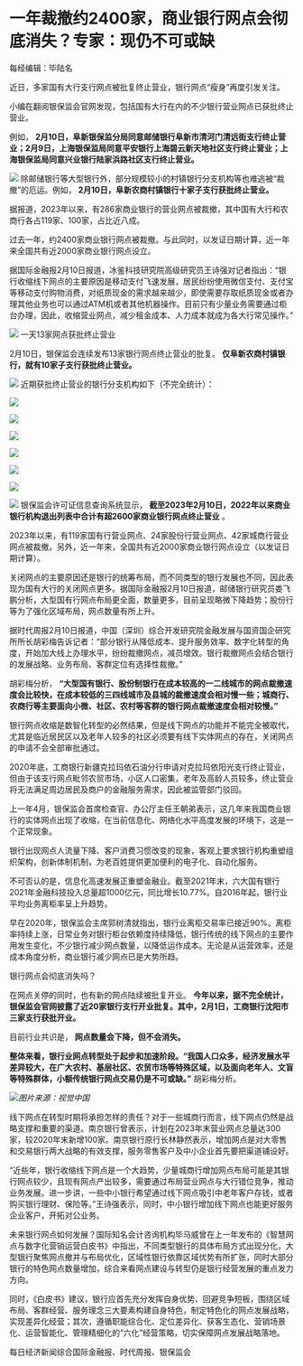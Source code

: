# 一年裁撤约2400家，商业银行网点会彻底消失？专家：现仍不可或缺

每经编辑：毕陆名

近日，多家国有大行支行网点被批复终止营业，银行网点“瘦身”再度引发关注。

小编在翻阅银保监会官网发现，包括国有大行在内的不少银行营业网点已获批终止营业。

例如，
**2月10日，阜新银保监分局同意邮储银行阜新市清河门清远街支行终止营业；2月9日，上海银保监局同意平安银行上海碧云新天地社区支行终止营业；上海银保监局同意兴业银行陆家浜路社区支行终止营业。**

![](https://inews.gtimg.com/newsapp_bt/0/15659512723/1000)
除邮储银行等大型银行外，部分规模较小的村镇银行分支机构等也难逃被“裁撤”的厄运。例如， **2月10日，阜新农商村镇银行十家子支行获批终止营业。**

据报道，2023年以来，有286家商业银行的营业网点被裁撤，其中国有大行和农商行各占119家、100家，占比近八成。

过去一年，约2400家商业银行网点被裁撤。与此同时，以发证日期计算，近一年来全国共有近2000家商业银行网点设立。

据国际金融报2月10日报道，冰鉴科技研究院高级研究员王诗强对记者指出：“银行收缩线下网点的主要原因是移动支付飞速发展，居民纷纷使用微信支付、支付宝等移动支付购物消费，对纸质现金的需求越来越少，即使需要存取纸质现金或者办理其他业务也可以通过ATM机或者其他机器操作。目前只有少量业务需要通过柜台办理，因此，收缩营业网点，减少租金成本、人力成本就成为各大行常见操作。”

![](https://inews.gtimg.com/newsapp_bt/0/15659512725/1000)
一天13家网点获批终止营业

2月10日，银保监会连续发布13家银行网点终止营业的批复。 **仅阜新农商村镇银行，就有10家子支行获批终止营业。**

![](https://inews.gtimg.com/newsapp_bt/0/15659512735/1000)
近期获批终止营业的银行分支机构如下（不完全统计）：

![](https://inews.gtimg.com/newsapp_bt/0/15659512740/1000)

![](https://inews.gtimg.com/newsapp_bt/0/15659512745/1000)

![](https://inews.gtimg.com/newsapp_bt/0/15659512748/1000)

![](https://inews.gtimg.com/newsapp_bt/0/15659512750/1000)

![](https://inews.gtimg.com/newsapp_bt/0/15659512752/1000)

![](https://inews.gtimg.com/newsapp_bt/0/15659512755/1000)

![](https://inews.gtimg.com/newsapp_bt/0/15659512763/1000)
银保监会许可证信息查询系统显示， **截至2023年2月10日，2022年以来商业银行机构退出列表中合计有超2600家商业银行网点终止营业** 。

2023年以来，有119家国有行营业网点、24家股份行营业网点、42家城商行营业网点被裁撤。另外，近一年来，全国共有近2000家商业银行网点设立（以发证日期计算）。

关闭网点的主要原因还是银行的统筹布局，而不同类型的银行发展也不同，因此表现为国有大行的关闭网点更多。据国际金融报2月10日报道，邮储银行研究员娄飞鹏分析，大型国有行网点布局更全面，数量更多，目前呈现略微下降趋势；股份行等为了强化区域布局，网点数量有所上升。

据时代周报2月10日报道，中国（深圳）综合开发研究院金融发展与国资国企研究所所长胡彩梅告诉记者：“部分银行从降低成本、提升服务效率、数字化转型的角度，开始加大线上办理水平，纷纷裁撤网点，减员增效。银行裁撤网点会结合银行的发展战略、业务布局、客群定位有选择性裁撤。”

胡彩梅分析，
**“大型国有银行、股份制银行在成本较高的一二线城市的网点裁撤速度会比较快，在成本较低的三四线城市及县城的裁撤速度会相对慢一些；城商行、农商行等主要面向小微、社区、农村等客群的银行网点裁撤速度会相对较慢。”**

银行网点收缩是数智化转型的必然结果，但是线下网点的功能并不能完全被取代，尤其是临近居民区以及老年人较多的社区必须要有线下实体网点的存在，关闭网点的申请不会全部审批通过。

2020年底，工商银行新疆克拉玛依石油分行申请对克拉玛依阳光支行终止营业，但由于该支行网点毗邻农贸市场，小区人口密集，老年及高龄人员较多，终止营业将无法满足周边居民及商户的金融服务需求，因此被监管部门驳回。

上一年4月，银保监会首席检查官、办公厅主任王朝弟表示，这几年来我国商业银行的实体网点出现了收缩，在当前信息化、网络化水平高度发展的环境下，这是一个正常现象。

银行出现网点人流量下降、客户消费习惯改变的现象，客观上要求银行机构重塑组织架构，创新体制机制，为老百姓提供更加便利的电子化、自动化服务。

不可否认的是，信息化高速发展正重塑金融业。截至2021年末，六大国有银行2021年金融科技投入总量超1000亿元，同比增长10.77%。自2016年起，银行业平均业务离柜率呈上升趋势。

早在2020年，银保监会主席郭树清就指出，银行业离柜交易率已接近90%。离柜率持续上涨，日常业务对银行柜台依赖度持续降低，银行传统的线下网点的主要作用发生变化，不少银行减少网点数量，以降低运作成本。无论是从运营效率，还是成本角度分析，商业银行减少网点已是大势所趋。

银行网点会彻底消失吗？

在网点关停的同时，也有新的网点陆续被批复开业。
**今年以来，据不完全统计，银保监会官网披露了近20家银行支行开业批复。其中，2月1日，工商银行沈阳市三家支行获批开业。**

目前行业共识是， **网点数量会下降，但不会消失。**

**整体来看，银行业网点转型处于起步和加速阶段。“我国人口众多，经济发展水平差异较大，在广大农村、基层社区、农贸市场等特殊区域，以及面向老年人、文盲等特殊群体，小额传统银行网点交易仍是不可或缺。”**
胡彩梅分析。

![](https://inews.gtimg.com/newsapp_bt/0/15644775785/1000)_图片来源：视觉中国_

线下网点在转型时期将承担怎样的责任？对于一些城商行而言，线下网点仍然是战略支撑和重要的渠道。南京银行曾表示，计划在2023年末营业网点总量达300家，较2020年末新增100家。南京银行原行长林静然表示，增加网点是对大零售和交易银行两大战略的有效支撑，服务零售客户及中小企业首先要把渠道铺设好。

“近些年，银行收缩线下网点是一个大趋势，少量城商行增加网点布局可能是其银行网点较少，且现有网点产出较多，需要通过布局营业网点与大行错位竞争，推动业务发展。进一步讲，一些中小银行希望通过线下网点吸引中老年客户存钱，或者购买银行理财、保险等。”王诗强表示，同时，中小银行增加线下网点也能更好服务企业客户，开拓对公业务。

未来银行网点如何发展？国际知名会计咨询机构毕马威曾在上一年发布的《智慧网点与数字化营销运营白皮书》中指出，不同类型银行的具体布局方式出现分化，大型银行聚焦网点撤并与布局优化，区域性银行依靠区域优势有所扩张，同时大部分银行的特色网点数量增加，综合来看网点建设与转型仍是银行经营发展的重点发力方向。

同时，《白皮书》建议，银行应首先充分发挥自身优势、回避竞争短板，围绕区域布局、客群经营、服务理念三大要素构建自身特色，制定特色化的网点发展战略，实现差异化经营；其次，遵循职能综合化、定位差异化、获客生态化、营销场景化、运营智能化、管理精细化的“六化”经营策略，切实保障网点发展战略落地。

每日经济新闻综合国际金融报、时代周报、银保监会

